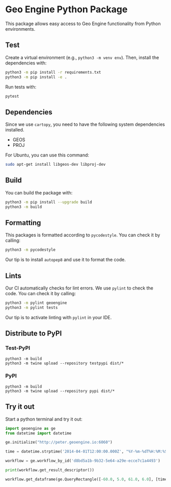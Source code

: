 # Geo Engine Python Package

This package allows easy access to Geo Engine functionality from Python environments.

## Test

Create a virtual environment (e.g., `python3 -m venv env`).
Then, install the dependencies with:

```bash
python3 -m pip install -r requirements.txt
python3 -m pip install -e .
```

Run tests with:

```bash
pytest
```

## Dependencies

Since we use `cartopy`, you need to have the following system dependencies installed.

- GEOS
- PROJ

For Ubuntu, you can use this command:

```bash
sudo apt-get install libgeos-dev libproj-dev
```

## Build

You can build the package with:

```bash
python3 -m pip install --upgrade build
python3 -m build
```

## Formatting

This packages is formatted according to `pycodestyle`.
You can check it by calling:

```bash
python3 -m pycodestyle
```

Our tip is to install `autopep8` and use it to format the code.

## Lints

Our CI automatically checks for lint errors.
We use `pylint` to check the code.
You can check it by calling:

```bash
python3 -m pylint geoengine
python3 -m pylint tests
```

Our tip is to activate linting with `pylint` in your IDE.

## Distribute to PyPI

### Test-PyPI

```
python3 -m build
python3 -m twine upload --repository testpypi dist/*
```

### PyPI

```
python3 -m build
python3 -m twine upload --repository pypi dist/*
```

## Try it out

Start a python terminal and try it out:

```python
import geoengine as ge
from datetime import datetime

ge.initialize("http://peter.geoengine.io:6060")

time = datetime.strptime('2014-04-01T12:00:00.000Z', "%Y-%m-%dT%H:%M:%S.%f%z")

workflow = ge.workflow_by_id('d8bd5a1b-9b32-5e64-a29e-ecce7c1a4493')

print(workflow.get_result_descriptor())

workflow.get_dataframe(ge.QueryRectangle([-60.0, 5.0, 61.0, 6.0], [time, time]))
```
